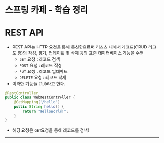 스프링 카페 - 학습 정리
===

# REST API
- REST API는 HTTP 요청을 통해 통신함으로써 리소스 내에서 레코드(CRUD 라고도 함)의 작성, 읽기, 업데이트 및 삭제 등의 표준 데이터베이스 기능을 수행
  - ```GET``` 요청 : 레코드 검색
  - ```POST``` 요청 : 레코드 작성
  - ```PUT``` 요청 : 레코드 업데이트
  - ```DELETE``` 요청 : 레코드 삭제
- 이러한 기능들 ```CRUD```라고 한다.
```java
@RestController
public class WebRestController {
    @GetMapping("/hello")
    public String hello() {
        return "HelloWorld!";
    }
}
```
- 해당 요청은 ```GET```요청을 통해 레코드를 검색!

---